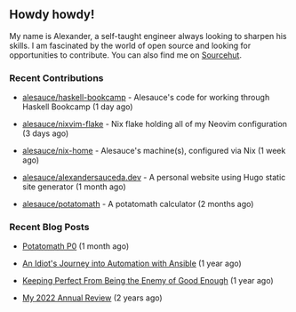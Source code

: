 ## Howdy howdy!

My name is Alexander, a self-taught engineer always looking to sharpen his skills. I am fascinated by the world of open source and looking for opportunities to contribute. You can also find me on [Sourcehut](https://sr.ht/~crow-magnon/).

### Recent Contributions

- [alesauce/haskell-bookcamp](https://github.com/alesauce/haskell-bookcamp) - Alesauce&#39;s code for working through Haskell Bookcamp (1 day ago)

- [alesauce/nixvim-flake](https://github.com/alesauce/nixvim-flake) - Nix flake holding all of my Neovim configuration (3 days ago)

- [alesauce/nix-home](https://github.com/alesauce/nix-home) - Alesauce&#39;s machine(s), configured via Nix (1 week ago)

- [alesauce/alexandersauceda.dev](https://github.com/alesauce/alexandersauceda.dev) - A personal website using Hugo static site generator (1 month ago)

- [alesauce/potatomath](https://github.com/alesauce/potatomath) - A potatomath calculator (2 months ago)


### Recent Blog Posts

 - [Potatomath P0](https://alexandersauceda.dev/posts/potatomath-p0/) (1 month ago)

 - [An Idiot&#39;s Journey into Automation with Ansible](https://alexandersauceda.dev/posts/creating-ansible-homelab-roles/) (1 year ago)

 - [Keeping Perfect From Being the Enemy of Good Enough](https://alexandersauceda.dev/posts/perfect-as-enemy/) (1 year ago)

 - [My 2022 Annual Review](https://alexandersauceda.dev/posts/annual-review/) (2 years ago)

